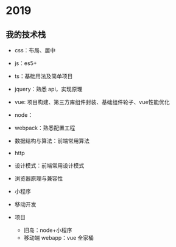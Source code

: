 # 2019

## 我的技术栈

* css：布局、居中

* js：es5+

* ts：基础用法及简单项目

* jquery：熟悉 api，实现原理

* vue: 项目构建、第三方库组件封装、基础组件轮子、vue性能优化

* node：

* webpack：熟悉配置工程

* 数据结构与算法：前端常用算法

* http

* 设计模式：前端常用设计模式

* 浏览器原理与兼容性

* 小程序

* 移动开发

* 项目

  * 旧岛：node+小程序
  * 移动端 webapp：vue 全家桶

  ​	

  

  


